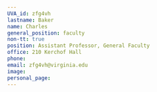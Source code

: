 ```yaml
---
UVA_id: zfg4vh
lastname: Baker
name: Charles
general_position: faculty
non-tt: true
position: Assistant Professor, General Faculty
office: 210 Kerchof Hall
phone: 
email: zfg4vh@virginia.edu
image: 
personal_page:
---
```



